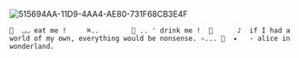 ![515694AA-11D9-4AA4-AE80-731F68CB3E4F](https://github.com/user-attachments/assets/fb3c4940-4bfd-46d3-8eeb-7b4485e83e55)

    🥠  ◡◡ eat me !     ⌘..        🥛 .. ' drink me !  🫗      ♪  if I had a world of my own, everything would be nonsense. ✧... 🍰  ✦   - alice in wonderland.
